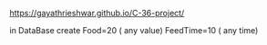https://gayathrieshwar.github.io/C-36-project/


in DataBase create Food=20 ( any value)
FeedTime=10 ( any time)
